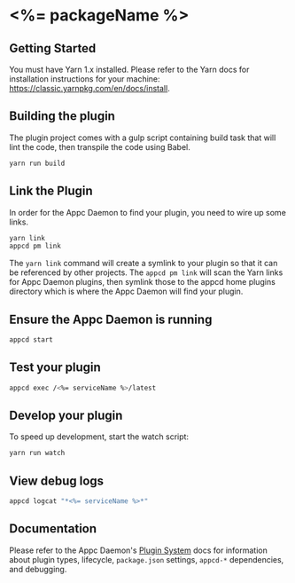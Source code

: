 # <%= packageName %>

## Getting Started

You must have Yarn 1.x installed. Please refer to the Yarn docs for installation
instructions for your machine: https://classic.yarnpkg.com/en/docs/install.

## Building the plugin

The plugin project comes with a gulp script containing build task that will lint the code, then
transpile the code using Babel.

```sh
yarn run build
```

## Link the Plugin

In order for the Appc Daemon to find your plugin, you need to wire up some links.

```sh
yarn link
appcd pm link
```

The `yarn link` command will create a symlink to your plugin so that it can be referenced by other
projects. The `appcd pm link` will scan the Yarn links for Appc Daemon plugins, then symlink those
to the appcd home plugins directory which is where the Appc Daemon will find your plugin.

## Ensure the Appc Daemon is running

```sh
appcd start
```

## Test your plugin

```sh
appcd exec /<%= serviceName %>/latest
```

## Develop your plugin

To speed up development, start the watch script:

```sh
yarn run watch
```

## View debug logs

```sh
appcd logcat "*<%= serviceName %>*"
```

## Documentation

Please refer to the Appc Daemon's [Plugin System][plugin_system] docs for information about plugin
types, lifecycle, `package.json` settings, `appcd-*` dependencies, and debugging.

[plugin_system]: https://github.com/appcelerator/appc-daemon/blob/master/docs/Components/Plugin-System.md
